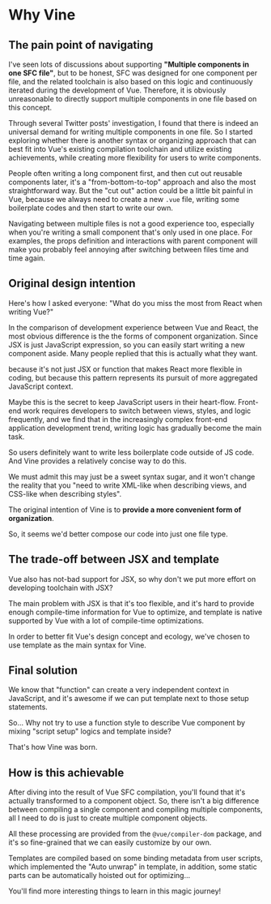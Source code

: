 # Why Vine

## The pain point of navigating

I've seen lots of discussions about supporting **"Multiple components in one SFC file"**, but to be honest, SFC was designed for one component per file, and the related toolchain is also based on this logic and continuously iterated during the development of Vue. Therefore, it is obviously unreasonable to directly support multiple components in one file based on this concept.

Through several Twitter posts' investigation, I found that there is indeed an universal demand for writing multiple components in one file. So I started exploring whether there is another syntax or organizing approach that can best fit into Vue's existing compilation toolchain and utilize existing achievements, while creating more flexibility for users to write components.

People often writing a long component first, and then cut out reusable components later, it's a "from-bottom-to-top" approach and also the most straightforward way. But the "cut out" action could be a little bit painful in Vue, because we always need to create a new `.vue` file, writing some boilerplate codes and then start to write our own.

Navigating between multiple files is not a good experience too, especially when you're writing a small component that's only used in one place. For examples, the props definition and interactions with parent component will make you probably feel annoying after switching between files time and time again.

## Original design intention

Here's how I asked everyone: "What do you miss the most from React when writing Vue?"

In the comparison of development experience between Vue and React, the most obvious difference is the the forms of component organization. Since JSX is just JavaScript expression, so you can easily start writing a new component aside. Many people replied that this is actually what they want.

because it's not just JSX or function that makes React more flexible in coding, but because this pattern represents its pursuit of more aggregated JavaScript context.

Maybe this is the secret to keep JavaScript users in their heart-flow. Front-end work requires developers to switch between views, styles, and logic frequently, and we find that in the increasingly complex front-end application development trend, writing logic has gradually become the main task.

So users definitely want to write less boilerplate code outside of JS code. And Vine provides a relatively concise way to do this.

We must admit this may just be a sweet syntax sugar, and it won't change the reality that you "need to write XML-like when describing views, and CSS-like when describing styles".

The original intention of Vine is to **provide a more convenient form of organization**.

So, it seems we'd better compose our code into just one file type.

## The trade-off between JSX and template

Vue also has not-bad support for JSX, so why don't we put more effort on developing toolchain with JSX?

The main problem with JSX is that it's too flexible, and it's hard to provide enough compile-time information for Vue to optimize, and template is native supported by Vue with a lot of compile-time optimizations.

In order to better fit Vue's design concept and ecology, we've chosen to use template as the main syntax for Vine.

## Final solution

We know that "function" can create a very independent context in JavaScript, and it's awesome if we can put template next to those setup statements.

So... Why not try to use a function style to describe Vue component by mixing "script setup" logics and template inside?

That's how Vine was born.

## How is this achievable

After diving into the result of Vue SFC compilation, you'll found that it's actually transformed to a component object. So, there isn't a big difference between compiling a single component and compiling multiple components, all I need to do is just to create multiple component objects.

All these processing are provided from the `@vue/compiler-dom` package, and it's so fine-grained that we can easily customize by our own.

Templates are compiled based on some binding metadata from user scripts, which implemented the "Auto unwrap" in template, in addition, some static parts can be automatically hoisted out for optimizing...

You'll find more interesting things to learn in this magic journey!
